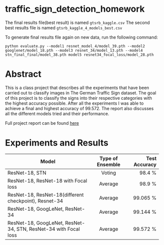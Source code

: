 # traffic_sign_detection_homework
The final results file(best result) is named `gtsrb_kaggle.csv`
The second best results file is named `gtsrb_kaggle_4_models_best.csv`

To generate final results file again on new data, run the following command:
```
python evaluate.py --model1 resnet_model_4/model_39.pth --model2 googlenet/model_18.pth --model3 resnet_34/model_13.pth --model4 stn_final_final/model_38.pth model5 resnet34_focal_loss/model_28.pth
```

# Abstract
This is a class project that describes all the experiments that have been carried out to classify images in The German Traffic Sign dataset. The goal of this project is to classify the signs into their respective categories with the highest accuracy possible. After all the experiments I was able to achieve a final and highest accuracy of 99.572. The report also discusses all the different models tried and their performance.

Full project report can be found [here](https://drive.google.com/file/d/1ZF7NpSZ2vZQ8zT4_1_9CHkBanoDFltpI/view?usp=sharing)

# Experiments and Results

| Model        | Type of Ensemble           | Test Accuracy  |
| ------------- |:-------------:| -----:|
| ResNet-18, STN       | Voting | 98.4 % |
| ResNet-18, ResNet-18 with Focal loss | Average | 98.9 %|
| ResNet-18, ResNet-18(different checkpoint), Resnet-34 | Average | 99.065 %|
| ResNet-18, GoogLeNet, ResNet-34 | Average | 99.144 %|
| ResNet-18, GoogLeNet, ResNet-34, STN, ResNet-34 with Focal loss | Average | 99.572 %|



